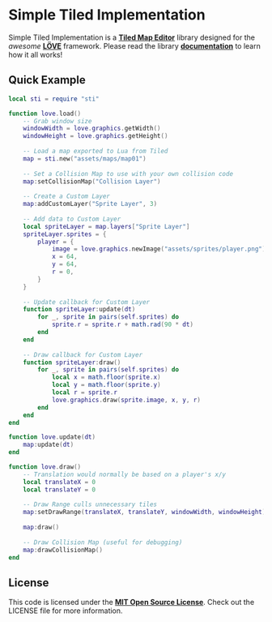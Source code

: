 Simple Tiled Implementation
==
Simple Tiled Implementation is a [**Tiled Map Editor**][Tiled] library designed for the *awesome* [**LÖVE**][LOVE] framework. Please read the library [**documentation**][dox] to learn how it all works!

Quick Example
--
```lua     
local sti = require "sti"

function love.load()
	-- Grab window size
	windowWidth = love.graphics.getWidth()
	windowHeight = love.graphics.getHeight()
	
	-- Load a map exported to Lua from Tiled
	map = sti.new("assets/maps/map01")
	
	-- Set a Collision Map to use with your own collision code
	map:setCollisionMap("Collision Layer")
	
	-- Create a Custom Layer
	map:addCustomLayer("Sprite Layer", 3)
	
	-- Add data to Custom Layer
	local spriteLayer = map.layers["Sprite Layer"]
	spriteLayer.sprites = {
		player = {
			image = love.graphics.newImage("assets/sprites/player.png"),
			x = 64,
			y = 64,
			r = 0,
		}
	}
	
	-- Update callback for Custom Layer
	function spriteLayer:update(dt)
		for _, sprite in pairs(self.sprites) do
			sprite.r = sprite.r + math.rad(90 * dt)
		end
	end
	
	-- Draw callback for Custom Layer
	function spriteLayer:draw()
		for _, sprite in pairs(self.sprites) do
			local x = math.floor(sprite.x)
			local y = math.floor(sprite.y)
			local r = sprite.r
			love.graphics.draw(sprite.image, x, y, r)
		end
	end
end

function love.update(dt)
	map:update(dt)
end

function love.draw()
	-- Translation would normally be based on a player's x/y
	local translateX = 0
	local translateY = 0
	
	-- Draw Range culls unnecessary tiles
	map:setDrawRange(translateX, translateY, windowWidth, windowHeight)
	
	map:draw()
	
	-- Draw Collision Map (useful for debugging)
	map:drawCollisionMap()
end

```

License
--
This code is licensed under the [**MIT Open Source License**][MIT]. Check out the LICENSE file for more information.

[Tiled]: http://www.mapeditor.org/
[LOVE]: https://www.love2d.org/
[dox]: http://karai17.github.io/Simple-Tiled-Implementation/
[MIT]: http://www.opensource.org/licenses/mit-license.html